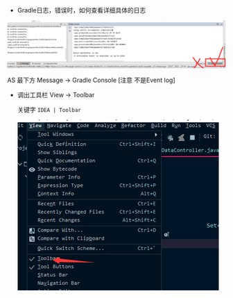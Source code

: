 - Gradle日志，错误时，如何查看详细具体的日志

![gradle1](gradle1.png)

AS 最下方 Message -> Gradle Console [注意 不是Event log]

- 调出工具栏  View -> Toolbar 

  关键字 `IDEA | Toolbar `

  ![toolbar.png](toolbar.png)